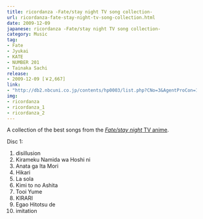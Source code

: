 ```yaml
---
title: ricordanza -Fate/stay night TV song collection-
url: ricordanza-fate-stay-night-tv-song-collection.html
date: 2009-12-09
japanese: ricordanza -Fate/stay night TV song collection-
category: Music
tag:
- Fate
- Jyukai
- KATE
- NUMBER 201
- Tainaka Sachi
release:
- 2009-12-09 [￥2,667]
link:
- "http://db2.nbcuni.co.jp/contents/hp0003/list.php?CNo=3&AgentProCon=13450"
img:
- ricordanza
- ricordanza_1
- ricordanza_2
---
```


A collection of the best songs from the [*Fate/stay night* TV anime](fate-stay-night-1.html).

Disc 1:
<ol>
  <li>disillusion</li>
  <li title="きらめく涙は星に">Kirameku Namida wa Hoshi ni</li>
  <li title="あなたがいた森">Anata ga Ita Mori</li>
  <li title="ヒカリ">Hikari</li>
  <li>La sola</li>
  <li title="君との明日">Kimi to no Ashita</li>
  <li title="遠い夢">Tooi Yume</li>
  <li>KIRARI</li>
  <li title="笑顔ひとつで">Egao Hitotsu de</li>
  <li>imitation</li>
</ol>